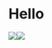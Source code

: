 <h1>Hello</h1>
<div style="display:flex">
  <img src="https://raw.githubusercontent.com/ataaz/Create-full-screen-menu-React-and-WordPress-/main/s1.png">
  <img src="https://raw.githubusercontent.com/ataaz/Create-full-screen-menu-React-and-WordPress-/main/s2.png">
</div>
